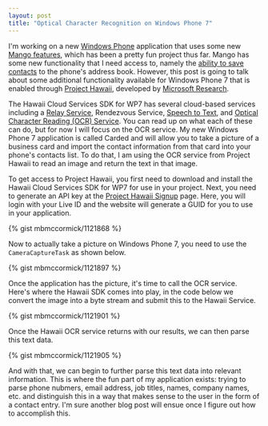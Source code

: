 ```yaml
---
layout: post
title: "Optical Character Recognition on Windows Phone 7"
---
```


I'm working on a new [Windows Phone](http://www.microsoft.com/windowsphone/en-us/default.aspx) application that uses some new [Mango features](http://www.engadget.com/2011/05/24/microsoft-announces-windows-phone-mango-update-early-and-in/), which has been a pretty fun project thus far. Mango has some new functionality that I need access to, namely the [ability to save contacts](http://www.windowsphonegeek.com/tips/8-How-to-use-SaveContactTask-in-Windows-Phone-Mango) to the phone's address book. However, this post is going to talk about some additional functionality available for Windows Phone 7 that is enabled through [Project Hawaii](http://research.microsoft.com/en-us/um/redmond/projects/hawaii/), developed by [Microsoft Research](http://research.microsoft.com/en-us/).

The Hawaii Cloud Services SDK for WP7 has several cloud-based services including a [Relay Service](http://research.microsoft.com/en-us/um/redmond/projects/hawaii/download/HowToUseTheHawaiiRelayService.pdf), Rendezvous Service, [Speech to Text](http://research.microsoft.com/en-us/um/redmond/projects/hawaii/download/HowToUseTheSpeechToTextService.pdf), and [Optical Character Reading (OCR) Service](http://research.microsoft.com/en-us/um/redmond/projects/hawaii/download/HowToUseTheHawaiiRelayService.pdf). You can read up on what each of these can do, but for now I will focus on the OCR service. My new Windows Phone 7 application is called Carded and will allow you to take a picture of a business card and import the contact information from that card into your phone's contacts list. To do that, I am using the OCR service from Project Hawaii to read an image and return the text in that image.

To get access to Project Hawaii, you first need to download and install the Hawaii Cloud Services SDK for WP7 for use in your project. Next, you need to generate an API key at the [Project Hawaii Signup](http://hawaiiguidgen.cloudapp.net/) page. Here, you will login with your Live ID and the website will generate a GUID for you to use in your application.

{% gist mbmccormick/1121868 %}

Now to actually take a picture on Windows Phone 7, you need to use the `CameraCaptureTask` as shown below.

{% gist mbmccormick/1121897 %}

Once the application has the picture, it's time to call the OCR service. Here's where the Hawaii SDK comes into play, in the code below we convert the image into a byte stream and submit this to the Hawaii Service.

{% gist mbmccormick/1121901 %}

Once the Hawaii OCR service returns with our results, we can then parse this text data.

{% gist mbmccormick/1121905 %}

And with that, we can begin to further parse this text data into relevant information. This is where the fun part of my application exists: trying to parse phone nubmers, email address, job titles, names, company names, etc. and distinguish this in a way that makes sense to the user in the form of a contact entry. I'm sure another blog post will ensue once I figure out how to accomplish this.

